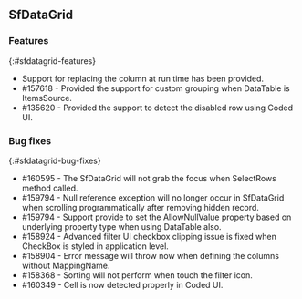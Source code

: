 ## SfDataGrid

### Features
{:#sfdatagrid-features}

* Support for replacing the column at run time has been provided.
* \#157618 - Provided the support for custom grouping when DataTable is ItemsSource.
* \#135620 - Provided the support to detect the disabled row using Coded UI.

### Bug fixes
{:#sfdatagrid-bug-fixes}

* \#160595 - The SfDataGrid will not grab the focus when SelectRows method called.
* \#159794 - Null reference exception will no longer occur in SfDataGrid when scrolling programmatically after removing hidden record.
* \#159794 - Support provide to set the AllowNullValue property based on underlying property type when using DataTable also. 
* \#158924 - Advanced filter UI checkbox clipping issue is fixed when CheckBox is styled in application level. 
* \#158904 - Error message will throw now when defining the columns without MappingName. 
* \#158368 - Sorting will not perform when touch the filter icon.
* \#160349 - Cell is now detected properly in Coded UI.